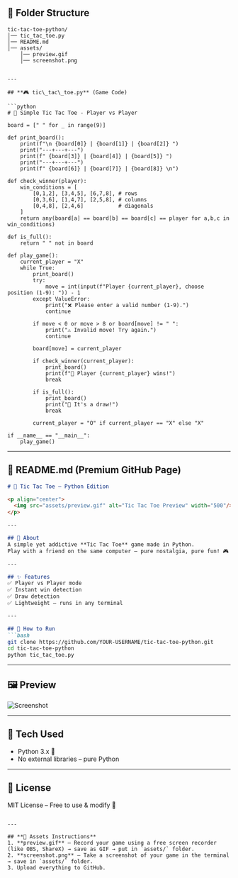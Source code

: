 ## **📁 Folder Structure**

```
tic-tac-toe-python/
│── tic_tac_toe.py
│── README.md
│── assets/
    │── preview.gif
    │── screenshot.png


---

## **🎮 tic\_tac\_toe.py** (Game Code)

```python
# 🎯 Simple Tic Tac Toe - Player vs Player

board = [" " for _ in range(9)]

def print_board():
    print(f"\n {board[0]} | {board[1]} | {board[2]} ")
    print("---+---+---")
    print(f" {board[3]} | {board[4]} | {board[5]} ")
    print("---+---+---")
    print(f" {board[6]} | {board[7]} | {board[8]} \n")

def check_winner(player):
    win_conditions = [
        [0,1,2], [3,4,5], [6,7,8], # rows
        [0,3,6], [1,4,7], [2,5,8], # columns
        [0,4,8], [2,4,6]           # diagonals
    ]
    return any(board[a] == board[b] == board[c] == player for a,b,c in win_conditions)

def is_full():
    return " " not in board

def play_game():
    current_player = "X"
    while True:
        print_board()
        try:
            move = int(input(f"Player {current_player}, choose position (1-9): ")) - 1
        except ValueError:
            print("❌ Please enter a valid number (1-9).")
            continue

        if move < 0 or move > 8 or board[move] != " ":
            print("⚠️ Invalid move! Try again.")
            continue

        board[move] = current_player

        if check_winner(current_player):
            print_board()
            print(f"🎉 Player {current_player} wins!")
            break

        if is_full():
            print_board()
            print("🤝 It's a draw!")
            break

        current_player = "O" if current_player == "X" else "X"

if __name__ == "__main__":
    play_game()
```

---

## **📄 README.md** (Premium GitHub Page)

````md
# 🎯 Tic Tac Toe – Python Edition

<p align="center">
  <img src="assets/preview.gif" alt="Tic Tac Toe Preview" width="500"/>
</p>

---

## 📜 About
A simple yet addictive **Tic Tac Toe** game made in Python.  
Play with a friend on the same computer – pure nostalgia, pure fun! 🎮  

---

## ✨ Features
✅ Player vs Player mode  
✅ Instant win detection  
✅ Draw detection  
✅ Lightweight – runs in any terminal  

---

## 🚀 How to Run
```bash
git clone https://github.com/YOUR-USERNAME/tic-tac-toe-python.git
cd tic-tac-toe-python
python tic_tac_toe.py
````

---

## 🖼 Preview

![Screenshot](assets/screenshot.png)

---

## 📌 Tech Used

* Python 3.x 🐍
* No external libraries – pure Python

---

## 📄 License

MIT License – Free to use & modify 🚀

```

---

## **📸 Assets Instructions**
1. **preview.gif** – Record your game using a free screen recorder (like OBS, ShareX) → save as GIF → put in `assets/` folder.  
2. **screenshot.png** – Take a screenshot of your game in the terminal → save in `assets/` folder.  
3. Upload everything to GitHub.


